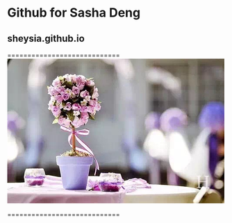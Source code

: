 # Github for Sasha Deng
## sheysia.github.io

============================
![My logo](/images/IMG_3475.jpg)

============================
